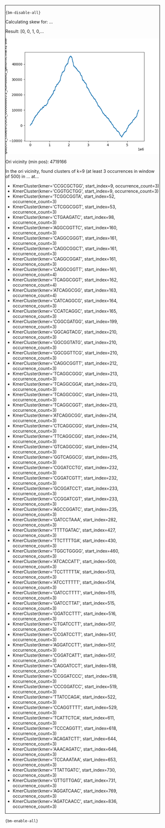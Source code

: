 <div style="border:1px solid black;">

`{bm-disable-all}`

Calculating skew for: ...

Result: [0, 0, 1, 0,...

![GC Skew Plot](skew_3b3ef8e0e7ef6297fdc10c525d5b0fbc.png)

Ori vicinity (min pos): 4719166

In the ori vicinity, found clusters of k=9 (at least 3 occurrences in window of 500) in ... at...
 * KmerCluster(kmer='CCGCGCTGG', start_index=9, occurrence_count=3)
 * KmerCluster(kmer='CGGTGCTGG', start_index=9, occurrence_count=3)
 * KmerCluster(kmer='TCGGCGGTA', start_index=52, occurrence_count=3)
 * KmerCluster(kmer='CTCGGCGGT', start_index=53, occurrence_count=3)
 * KmerCluster(kmer='CTGAAGATC', start_index=98, occurrence_count=3)
 * KmerCluster(kmer='AGGCGGTTC', start_index=160, occurrence_count=3)
 * KmerCluster(kmer='CAGGCGGGT', start_index=161, occurrence_count=3)
 * KmerCluster(kmer='CAGGCGGCT', start_index=161, occurrence_count=3)
 * KmerCluster(kmer='CAGGCGGAT', start_index=161, occurrence_count=3)
 * KmerCluster(kmer='CAGGCGGTT', start_index=161, occurrence_count=4)
 * KmerCluster(kmer='TCAGGCGGT', start_index=162, occurrence_count=4)
 * KmerCluster(kmer='ATCAGGCGG', start_index=163, occurrence_count=4)
 * KmerCluster(kmer='CATCAGGCG', start_index=164, occurrence_count=3)
 * KmerCluster(kmer='CCATCAGGC', start_index=165, occurrence_count=3)
 * KmerCluster(kmer='CGGCGATGG', start_index=199, occurrence_count=3)
 * KmerCluster(kmer='GGCAGTACG', start_index=210, occurrence_count=3)
 * KmerCluster(kmer='GGCGGTATG', start_index=210, occurrence_count=3)
 * KmerCluster(kmer='GGCGGTTCG', start_index=210, occurrence_count=3)
 * KmerCluster(kmer='CAGGCGGTT', start_index=212, occurrence_count=3)
 * KmerCluster(kmer='TCAGGCGGG', start_index=213, occurrence_count=3)
 * KmerCluster(kmer='TCAGGCGGA', start_index=213, occurrence_count=3)
 * KmerCluster(kmer='TCAGGCGGC', start_index=213, occurrence_count=3)
 * KmerCluster(kmer='TCAGGCGGT', start_index=213, occurrence_count=3)
 * KmerCluster(kmer='ATCAGGCGG', start_index=214, occurrence_count=3)
 * KmerCluster(kmer='CTCAGGCGG', start_index=214, occurrence_count=3)
 * KmerCluster(kmer='TTCAGGCGG', start_index=214, occurrence_count=3)
 * KmerCluster(kmer='GTCAGGCGG', start_index=214, occurrence_count=3)
 * KmerCluster(kmer='GGTCAGGCG', start_index=215, occurrence_count=3)
 * KmerCluster(kmer='CGGATCCTG', start_index=232, occurrence_count=3)
 * KmerCluster(kmer='CGGATCGTT', start_index=232, occurrence_count=3)
 * KmerCluster(kmer='GCGGATCCT', start_index=233, occurrence_count=3)
 * KmerCluster(kmer='CCGGATCGT', start_index=233, occurrence_count=3)
 * KmerCluster(kmer='AGCCGGATC', start_index=235, occurrence_count=3)
 * KmerCluster(kmer='GATCCTAAA', start_index=282, occurrence_count=3)
 * KmerCluster(kmer='TTTTGATAC', start_index=427, occurrence_count=3)
 * KmerCluster(kmer='TTCTTTTGA', start_index=430, occurrence_count=3)
 * KmerCluster(kmer='TGGCTGGGG', start_index=460, occurrence_count=3)
 * KmerCluster(kmer='ATCACCATT', start_index=500, occurrence_count=3)
 * KmerCluster(kmer='TCCTTTTTA', start_index=513, occurrence_count=3)
 * KmerCluster(kmer='ATCCTTTTT', start_index=514, occurrence_count=3)
 * KmerCluster(kmer='GATCCTTTT', start_index=515, occurrence_count=3)
 * KmerCluster(kmer='GATCCTTAT', start_index=515, occurrence_count=3)
 * KmerCluster(kmer='GGATCCTTT', start_index=516, occurrence_count=3)
 * KmerCluster(kmer='CTGATCCTT', start_index=517, occurrence_count=3)
 * KmerCluster(kmer='CCGATCCTT', start_index=517, occurrence_count=3)
 * KmerCluster(kmer='AGGATCCTT', start_index=517, occurrence_count=3)
 * KmerCluster(kmer='CGGATCATT', start_index=517, occurrence_count=3)
 * KmerCluster(kmer='CAGGATCCT', start_index=518, occurrence_count=3)
 * KmerCluster(kmer='CCGGATCCC', start_index=518, occurrence_count=3)
 * KmerCluster(kmer='CCCGGATCC', start_index=519, occurrence_count=3)
 * KmerCluster(kmer='TTATCCAGA', start_index=522, occurrence_count=3)
 * KmerCluster(kmer='CCAGGTTTT', start_index=529, occurrence_count=3)
 * KmerCluster(kmer='TCATTCTCA', start_index=611, occurrence_count=3)
 * KmerCluster(kmer='TCCCAGGTT', start_index=618, occurrence_count=3)
 * KmerCluster(kmer='ACAGATCTT', start_index=644, occurrence_count=3)
 * KmerCluster(kmer='AAACAGATC', start_index=646, occurrence_count=3)
 * KmerCluster(kmer='TCCAAATAA', start_index=653, occurrence_count=3)
 * KmerCluster(kmer='TTATTGATC', start_index=730, occurrence_count=3)
 * KmerCluster(kmer='GTTGTTGAG', start_index=731, occurrence_count=3)
 * KmerCluster(kmer='AGGATCAAC', start_index=769, occurrence_count=3)
 * KmerCluster(kmer='AGATCAACC', start_index=836, occurrence_count=3)
</div>

`{bm-enable-all}`

